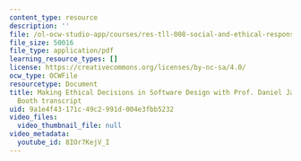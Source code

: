 ```yaml
---
content_type: resource
description: ''
file: /ol-ocw-studio-app/courses/res-tll-008-social-and-ethical-responsibilities-of-computing-serc/8IOr7KejV_I_transcript.pdf
file_size: 50016
file_type: application/pdf
learning_resource_types: []
license: https://creativecommons.org/licenses/by-nc-sa/4.0/
ocw_type: OCWFile
resourcetype: Document
title: Making Ethical Decisions in Software Design with Prof. Daniel Jackson & Serena
  Booth transcript
uid: 9a1e4f43-171c-49c2-991d-004e3fbb5232
video_files:
  video_thumbnail_file: null
video_metadata:
  youtube_id: 8IOr7KejV_I
---
```

